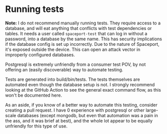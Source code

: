 # Running tests

**Note:** I do not recommend manually running tests. They require access to a database, and will eat anything that conflicts with test dependencies or tables. It needs a user called `spaceport-test` that can log in without a password, into a database by the same name. This has security implications if the database config is set up incorrectly. Due to the nature of Spaceport, it's exposed outside the device. This can open an attack vector in improperly configured databases.

Postgresql is extremely unfriendly from a consumer test POV, by not offering an (easily discoverable) way to automate testing.

Tests are generated into build/bin/tests. The tests themselves are automated even though the database setup is not. I strongly recommend looking at the GitHub Action to see the general exact command flow, as this won't be documented here.

As an aside, if you know of a better way to automate this testing, consider creating a pull request. I have 0 experience with postgresql or other large-scale databases (except mongodb, but even that automation was a pain in the ass, and it was brief at best), and the whole lot appear to be equally unfriendly for this type of use.


